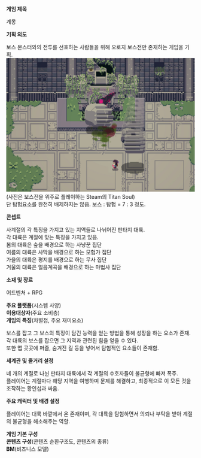 <summary><b>게임 제목</b></summary>

계몽

<summary><b>기획 의도</b></summary>

보스 몬스터와의 전투를 선호하는 사람들을 위해 오로지 보스전만 존재하는 게임을 기획. <br>
![Titan Soul](./images/Titan_Soul.png)<br>
(사진은 보스전을 위주로 플레이하는 Steam의 Titan Soul)<br>
단 탐험요소를 완전히 배제하지는 않음. 보스 : 탐험 = 7 : 3 정도.

<summary><b>콘셉트</b></summary>

사계절의 각 특징을 가지고 있는 지역들로 나뉘어진 판타지 대륙.<br>
각 대륙은 계절에 맞는 특징을 가지고 있음.<br>
봄의 대륙은 숲을 배경으로 하는 사냥꾼 집단 <br>
여름의 대륙은 사막을 배경으로 하는 모험가 집단 <br>
가을의 대륙은 평지를 배경으로 하는 무사 집단 <br>
겨울의 대륙은 얼음계곡을 배경으로 하는 마법사 집단

<summary><b>소재 및 장르</b></summary>

어드벤처 + RPG

<summary><b>주요 플랫폼</b>(시스템 사양)</summary>

<summary><b>이용대상자</b>(주요 소비층)</summary>

<summary><b>게임의 특징</b>(차별점, 주요 재미요소)</summary>

보스를 잡고 그 보스의 특징이 담긴 능력을 얻는 방법을 통해 성장을 하는 요소가 존재.<br>
각 대륙의 보스를 잡으면 그 지역과 관련된 힘을 얻을 수 있다.<br>
또한 맵 곳곳에 퍼즐, 숨겨진 길 등을 넣어서 탐험적인 요소들이 존재함.

<summary><b>세계관 및 줄거리 설정</b></summary>

네 개의 계절로 나뉜 판타지 대륙에서 각 계절의 수호자들이 불균형에 빠져 폭주.<br>
플레이어는 계절마다 해당 지역을 여행하며 문제를 해결하고, 최종적으로 이 모든 것을 조작하는 황인섭과 싸움.

<summary><b>주요 캐릭터 및 배경 설정</b></summary>

플레이어는 대륙 바깥에서 온 존재이며, 각 대륙을 탐험하면서 의뢰나 부탁을 받아 계절의 불균형을 해소해주는 역할.

<summary><b>게임 기본 구성</b></summary>

<summary><b>콘텐츠 구성</b>(콘텐츠 순환구조도, 콘텐츠의 종류)</summary>

<summary><b>BM</b>(비즈니스 모델)</summary>
